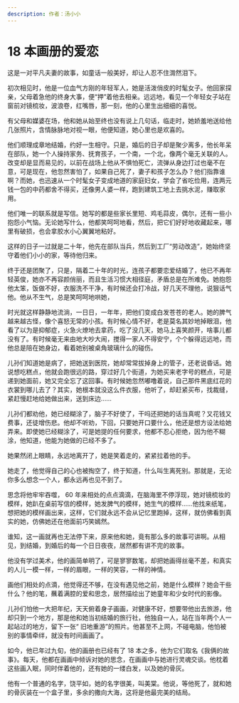 ```yaml
---
description: 作者：汤小小
---
```


# 18 本画册的爱恋

这是一对平凡夫妻的故事，如童话一般美好，却让人忍不住潸然泪下。

初次相见时，他是一位血气方刚的年轻军人，她是活泼俏皮的时髦女子。他回家探亲，父母着急他的终身大事，便“押”着他去相亲。远远地，看见一个年轻女子站在窗前对镜梳妆，波浪卷，红嘴唇，那一刻，他的心里生出细细的喜悦。

有父母和媒婆在场，他和她从始至终也没有说上几句话，临走时，她娇羞地送给他几张照片，含情脉脉地对视一眼，他便知道，她心里也是欢喜的。

他们顺理成章地结婚，约好一生相守。只是，婚后的日子却是聚少离多，他长年呆在部队，她一个人操持家务、抚育孩子，一个南，一个北，像两个毫无关联的人。改变却是显而易见的，以前在战场上他从不惧怕死亡，流弹从身边打过也毫不在意，可是现在，他忽然害怕了，如果自己死了，妻子和孩子怎么办？他们指靠谁啊？而她，也迅速从一个时髦女子变成地道的家庭妇女，学会了省吃俭用，连两元钱一包的中药都舍不得买，还像男人婆一样，跑到建筑工地上去挑水泥，赚取家用。

他们唯一的联系就是写信。她写的都是些家长里短、鸡毛蒜皮，偶尔，还有一些小抱怨小气恼。无论她写什么，他都笑呵呵地看，然后，把它们好好地收藏起来，哪里有破损，也会拿胶水小心翼翼地粘好。

这样的日子一过就是二十年，他先在部队当兵，然后到工厂“劳动改造”，她始终坚守着他们小小的家，等待他归来。

终于还是团聚了，只是，隔着二十年的时光，连孩子都要恋爱结婚了，他已不再年轻英俊，她亦不再容颜俏丽，而且生活习惯大相径庭，矛盾总是在所难免。她抱怨他太笨，饭做不好，衣服洗不干净，有时候还会打冷战，好几天不理他，说狠话气他。他从不生气，总是笑呵呵地哄她，

时光就这样静静地流淌，一日日，一年年，把他们变成白发苍苍的老人。她的脾气越来越古怪，像个喜怒无常的小孩。有时候心情不好，老是莫名其妙地掉眼泪，他看了以为是抑郁症，火急火燎地去拿药，吃了没几天，她马上喜笑颜开，啥事儿都没有了。有时候毫无来由地大吵大闹，搅得一家人不得安宁，个个躲得远远地，而他总是陪在她身边，看着她别被桌角玻璃什么的碰伤。

儿孙们知道她是病了，把她送到医院，她却常常拔掉身上的管子，还老说昏话。她说想吃糕点，他就会跑很远的路，穿过好几个街道，为她买来老字号的糕点，可是递到她面前，她又完全忘了这回事。有时候她忽然嘟噜着说，自己那件黑底红花的衣裳到哪儿去了？其实，她根本就没这么件衣服，他听了，却赶紧买布，找裁缝，紧赶慢赶地给她做出来，送到床边……

儿孙们都劝他，她已经糊涂了，脑子不好使了，干吗还把她的话当真呢？又花钱又费事，还徒增伤悲。他却不听劝，下回，只要她开口要什么，他还是想方设法给她弄来。即使她已经糊涂了，可是她提的任何要求，他都不忍心拒绝，因为他不糊涂，他知道，他能为她做的已经不多了。

她果然闭上眼睛，永远地离开了，她是笑着走的，紧紧拉着他的手。

她走了，他觉得自己的心也被掏空了，终于知道，什么叫生离死别。那就是，无论你多么想念一个人，都永远再也见不到了。

思念将他牢牢吞噬， 60 年来相处的点点滴滴，在脑海里不停浮现，她对镜梳妆的模样，她趴在桌前写信的模样，她发脾气的模样，她生气的模样……他找来纸笔，想把她的模样画出来，这样，它们就永远不会从记忆里跑掉，这样，就仿佛看到真实的她，仿佛她还在他面前巧笑嫣然。

谁知，这一画就再也无法停下来，原来他和她，竟有那么多的故事可讲啊。从相见，到结婚，到婚后的每一个日日夜夜，居然都有讲不完的故事。

他没有学过美术，他的画简单明了，可是寥寥数笔，却把她画得丝毫不差，和真实的人儿一模一样，一样的眉眼，一样的笑容，一样的神情。

画他们相处的点滴，他觉得还不够，在没有遇见他之前，她是什么模样？她会干些什么？他的笔，蘸着满腔的爱和思念，居然描绘出了她童年和少女时代的影像。

儿孙们怕他一大把年纪，天天俯着身子画画，对健康不好，想要带他出去旅游，他却只到一个地方，那是他和她当初结婚的旅行社，他独自一人，站在当年两个人一起站过的地方，留下一张“ 旧地重游”的照片。他甚至不上网，不碰电脑，他怕被别的事情牵绊，就没有时间画画了。

如今，他已年过九旬，他的画册也已经有了 18 本之多，他为它们取名《我俩的故事》。每天，他都在画画中倾诉对她的思念，在画画中与她进行灵魂交谈。他枕着这些画入眠，同时伴着他的，还有她的一缕白发，以及她的骨灰。

他有一个普通的名字，饶平如，她的名字很美，叫美棠。他说，等他死了，就和她的骨灰装在一个盒子里，多余的撒向大海，这将是他最完美的结局。
